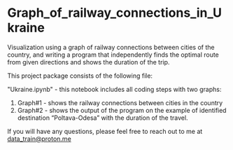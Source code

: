 # Graph_of_railway_connections_in_Ukraine
Visualization using a graph of railway connections between cities of the country, and writing a program that independently finds the optimal route from given directions and shows the duration of the trip.

This project package consists of the following file:

"Ukraine.ipynb" - this notebook includes all coding steps with two graphs:
1. Graph#1 - shows the railway connections between cities in the country
2. Graph#2 - shows the output of the program on the example of identified destination “Poltava-Odesa” with the duration of the travel. 

If you will have any questions, please feel free to reach out to me at data_train@proton.me
